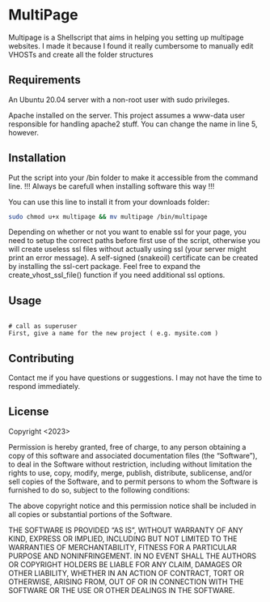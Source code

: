 # MultiPage

Multipage is a Shellscript that aims in helping you setting up multipage websites.
I made it because I found it really cumbersome to manually edit VHOSTs and create
all the folder structures

## Requirements

An Ubuntu 20.04 server with a non-root user with sudo privileges. 

Apache installed on the server. This project assumes a www-data user responsible for 
handling apache2 stuff. You can change the name in line 5, however.


## Installation

Put the script into your /bin folder to make it accessible from the command line.
!!! Always be carefull when installing software this way !!!

You can use this line to install it from your downloads folder:
```bash
sudo chmod u+x multipage && mv multipage /bin/multipage
```
Depending on whether or not you want to enable ssl for your page, you need to setup
the correct paths before first use of the script, otherwise you will create useless
ssl files without actually using ssl (your server might print an error message).
A self-signed (snakeoil) certificate can be created by installing the ssl-cert package.
Feel free to expand the create_vhost_ssl_file() function if you need additional ssl options.

## Usage

```shell

# call as superuser
First, give a name for the new project ( e.g. mysite.com )

```

## Contributing

Contact me if you have questions or suggestions.
I may not have the time to respond immediately.

## License

Copyright <2023> <clockwork>

Permission is hereby granted, free of charge, to any person obtaining a copy of this software and associated documentation files (the “Software”), to deal in the Software without restriction, including without limitation the rights to use, copy, modify, merge, publish, distribute, sublicense, and/or sell copies of the Software, and to permit persons to whom the Software is furnished to do so, subject to the following conditions:

The above copyright notice and this permission notice shall be included in all copies or substantial portions of the Software.

THE SOFTWARE IS PROVIDED “AS IS”, WITHOUT WARRANTY OF ANY KIND, EXPRESS OR IMPLIED, INCLUDING BUT NOT LIMITED TO THE WARRANTIES OF MERCHANTABILITY, FITNESS FOR A PARTICULAR PURPOSE AND NONINFRINGEMENT. IN NO EVENT SHALL THE AUTHORS OR COPYRIGHT HOLDERS BE LIABLE FOR ANY CLAIM, DAMAGES OR OTHER LIABILITY, WHETHER IN AN ACTION OF CONTRACT, TORT OR OTHERWISE, ARISING FROM, OUT OF OR IN CONNECTION WITH THE SOFTWARE OR THE USE OR OTHER DEALINGS IN THE SOFTWARE.
